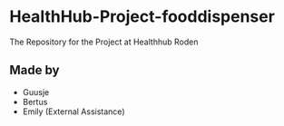 # HealthHub-Project-fooddispenser
The Repository for the Project at Healthhub Roden

## Made by
- Guusje
- Bertus
- Emily (External Assistance)
